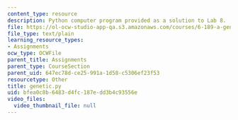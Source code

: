 ```yaml
---
content_type: resource
description: Python computer program provided as a solution to Lab 8.
file: https://ol-ocw-studio-app-qa.s3.amazonaws.com/courses/6-189-a-gentle-introduction-to-programming-using-python-january-iap-2008/bfea0c8b6483d4fc187edd3b4c93556e_genetic.py
file_type: text/plain
learning_resource_types:
- Assignments
ocw_type: OCWFile
parent_title: Assignments
parent_type: CourseSection
parent_uid: 647ec78d-ce25-991a-1d58-c5306ef23f53
resourcetype: Other
title: genetic.py
uid: bfea0c8b-6483-d4fc-187e-dd3b4c93556e
video_files:
  video_thumbnail_file: null
---
```

